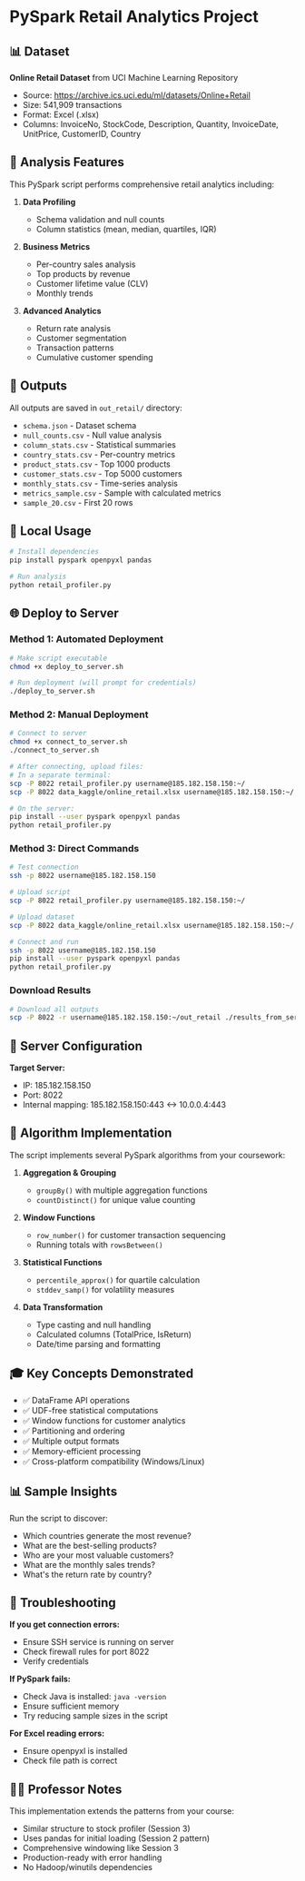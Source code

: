 # PySpark Retail Analytics Project

## 📊 Dataset
**Online Retail Dataset** from UCI Machine Learning Repository
- Source: https://archive.ics.uci.edu/ml/datasets/Online+Retail
- Size: 541,909 transactions
- Format: Excel (.xlsx)
- Columns: InvoiceNo, StockCode, Description, Quantity, InvoiceDate, UnitPrice, CustomerID, Country

## 🎯 Analysis Features

This PySpark script performs comprehensive retail analytics including:

1. **Data Profiling**
   - Schema validation and null counts
   - Column statistics (mean, median, quartiles, IQR)
   
2. **Business Metrics**
   - Per-country sales analysis
   - Top products by revenue
   - Customer lifetime value (CLV)
   - Monthly trends
   
3. **Advanced Analytics**
   - Return rate analysis
   - Customer segmentation
   - Transaction patterns
   - Cumulative customer spending

## 📁 Outputs

All outputs are saved in `out_retail/` directory:

- `schema.json` - Dataset schema
- `null_counts.csv` - Null value analysis
- `column_stats.csv` - Statistical summaries
- `country_stats.csv` - Per-country metrics
- `product_stats.csv` - Top 1000 products
- `customer_stats.csv` - Top 5000 customers
- `monthly_stats.csv` - Time-series analysis
- `metrics_sample.csv` - Sample with calculated metrics
- `sample_20.csv` - First 20 rows

## 🚀 Local Usage

```bash
# Install dependencies
pip install pyspark openpyxl pandas

# Run analysis
python retail_profiler.py
```

## 🌐 Deploy to Server

### Method 1: Automated Deployment
```bash
# Make script executable
chmod +x deploy_to_server.sh

# Run deployment (will prompt for credentials)
./deploy_to_server.sh
```

### Method 2: Manual Deployment
```bash
# Connect to server
chmod +x connect_to_server.sh
./connect_to_server.sh

# After connecting, upload files:
# In a separate terminal:
scp -P 8022 retail_profiler.py username@185.182.158.150:~/
scp -P 8022 data_kaggle/online_retail.xlsx username@185.182.158.150:~/

# On the server:
pip install --user pyspark openpyxl pandas
python retail_profiler.py
```

### Method 3: Direct Commands
```bash
# Test connection
ssh -p 8022 username@185.182.158.150

# Upload script
scp -P 8022 retail_profiler.py username@185.182.158.150:~/

# Upload dataset
scp -P 8022 data_kaggle/online_retail.xlsx username@185.182.158.150:~/

# Connect and run
ssh -p 8022 username@185.182.158.150
pip install --user pyspark openpyxl pandas
python retail_profiler.py
```

### Download Results
```bash
# Download all outputs
scp -P 8022 -r username@185.182.158.150:~/out_retail ./results_from_server/
```

## 🔧 Server Configuration

**Target Server:**
- IP: 185.182.158.150
- Port: 8022
- Internal mapping: 185.182.158.150:443 <-> 10.0.0.4:443

## 📝 Algorithm Implementation

The script implements several PySpark algorithms from your coursework:

1. **Aggregation & Grouping**
   - `groupBy()` with multiple aggregation functions
   - `countDistinct()` for unique value counting
   
2. **Window Functions**
   - `row_number()` for customer transaction sequencing
   - Running totals with `rowsBetween()`
   
3. **Statistical Functions**
   - `percentile_approx()` for quartile calculation
   - `stddev_samp()` for volatility measures
   
4. **Data Transformation**
   - Type casting and null handling
   - Calculated columns (TotalPrice, IsReturn)
   - Date/time parsing and formatting

## 🎓 Key Concepts Demonstrated

- ✅ DataFrame API operations
- ✅ UDF-free statistical computations
- ✅ Window functions for customer analytics
- ✅ Partitioning and ordering
- ✅ Multiple output formats
- ✅ Memory-efficient processing
- ✅ Cross-platform compatibility (Windows/Linux)

## 📊 Sample Insights

Run the script to discover:
- Which countries generate the most revenue?
- What are the best-selling products?
- Who are your most valuable customers?
- What are the monthly sales trends?
- What's the return rate by country?

## 🐛 Troubleshooting

**If you get connection errors:**
- Ensure SSH service is running on server
- Check firewall rules for port 8022
- Verify credentials

**If PySpark fails:**
- Check Java is installed: `java -version`
- Ensure sufficient memory
- Try reducing sample sizes in the script

**For Excel reading errors:**
- Ensure openpyxl is installed
- Check file path is correct

## 👨‍🏫 Professor Notes

This implementation extends the patterns from your course:
- Similar structure to stock profiler (Session 3)
- Uses pandas for initial loading (Session 2 pattern)
- Comprehensive windowing like Session 3
- Production-ready with error handling
- No Hadoop/winutils dependencies
